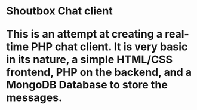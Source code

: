 <h1>Shoutbox Chat client

<p>This is an attempt at creating a real-time PHP chat client. It is very basic in its nature, a simple HTML/CSS frontend,
PHP on the backend, and a MongoDB Database to store the messages. 

